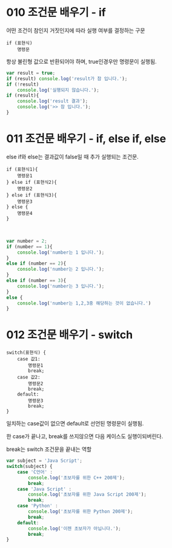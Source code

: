 # 010 조건문 배우기 - if

어떤 조건이 참인지 거짓인지에 따라 실행 여부를 결정하는 구문

```
if (표현식)
	명령문
```

항상 불린형 값으로 반환되어야 하며, true인경우만 명령문이 실행됨.

```javascript
var result = true;
if (result) console.log('result가 참 입니다.');
if (!result)
	console.log('실행되지 않습니다.');
if (result){
	console.log('result 결과');
	console.log('>> 참 입니다.');
}
```



# 011 조건문 배우기 - if, else if, else

else if와 else는 결과값이 false일 때 추가 실행되는 조건문.

```
if (표현식1){
	명령문1
} else if (표현식2){
	명령문2
} else if (표현식3){
	명령문3
} else {
	명령문4
}
```

<br/>

```javascript
var number = 2;
if (number == 1){
	console.log('number는 1 입니다.');
}
else if (number == 2){
	console.log('number는 2 입니다.');
}
else if (number == 3){
	console.log('number는 3 입니다.');
}
else {
	console.log('number는 1,2,3중 해당하는 것이 없습니다.')
}
```



# 012 조건문 배우기 - switch

```
switch(표현식) {
	case 값1:
		명령문1
		break;
	case 값2:
		명령문2
		break;
	default:
		명령문3
		break;
}
```

일치하는 case값이 없으면 default로 선언된 명령문이 실행됨.

한 case가 끝나고, break를 쓰지않으면 다음 케이스도 실행이되버린다.

break는 switch 조건문을 끝내는 역할

```javascript
var subject = 'Java Script';
switch(subject) {
	case 'C언어' : 
		console.log('초보자를 위한 C++ 200제');
		break;
	case 'Java Script' :
		console.log('초보자를 위한 Java Script 200제');
		break;
	case 'Python' : 
		console.log('초보자를 위한 Python 200제');
		break;
	default:
		console.log('이젠 초보자가 아닙니다.');
		break;
}
```

